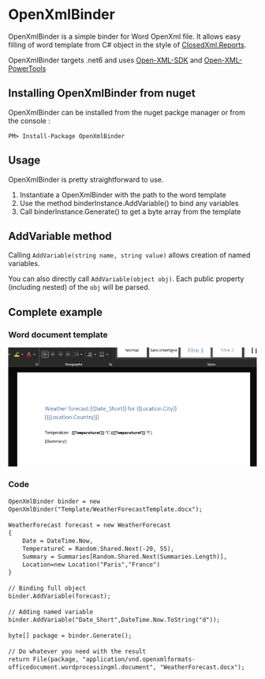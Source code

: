 # OpenXmlBinder

OpenXmlBinder is a simple binder for Word OpenXml file. It allows easy filling of word template from C# object in the style of [ClosedXml.Reports](https://github.com/ClosedXML/ClosedXML.Report).

OpenXmlBinder targets .net6 and uses [Open-XML-SDK](https://github.com/OfficeDev/Open-XML-SDK) and [Open-XML-PowerTools](https://github.com/OfficeDev/Open-Xml-PowerTools) 

## Installing OpenXmlBinder from nuget

OpenXmlBinder can be installed from the nuget packge manager or from the console :

```
PM> Install-Package OpenXmlBinder
```

## Usage

OpenXmlBinder is pretty straightforward to use. 

1. Instantiate a OpenXmlBinder with the path to the word template
2. Use the method binderInstance.AddVariable() to bind any variables
3. Call binderInstance.Generate() to get a byte array from the template


## AddVariable method

Calling `AddVariable(string name, string value)` allows creation of named variables.

You can also directly call `AddVariable(object obj)`. Each public property (including nested) of the `obj` will be parsed.

## Complete example

### Word document template

![Word template sample](/OpenXmlBinder/assets/WordSample.png)

### Code 

```
OpenXmlBinder binder = new OpenXmlBinder("Template/WeatherForecastTemplate.docx");

WeatherForecast forecast = new WeatherForecast
{
    Date = DateTime.Now,
    TemperatureC = Random.Shared.Next(-20, 55),
    Summary = Summaries[Random.Shared.Next(Summaries.Length)],
    Location=new Location("Paris","France")
}

// Binding full object
binder.AddVariable(forecast);

// Adding named variable
binder.AddVariable("Date_Short",DateTime.Now.ToString("d"));

byte[] package = binder.Generate();

// Do whatever you need with the result
return File(package, "application/vnd.openxmlformats-officedocument.wordprocessingml.document", "WeatherForecast.docx");
```